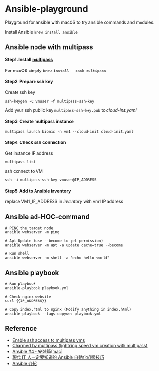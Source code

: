 # Ansible-playground
Playground for ansible with macOS to try ansible commands and modules.

Install Ansible
`brew install ansible`

## Ansible node with multipass

#### Step1. Install [multipass](https://multipass.run/docs/how-to-guides#heading--install-multipass-)

For macOS simply
```brew install --cask multipass```

#### Step2. Prepare ssh key

Create ssh key
  
```shell 
ssh-keygen -C vmuser -f multipass-ssh-key
```

Add your ssh public key `multipass-ssh-key.pub` to *cloud-init.yaml*

#### Step3. Create multipass instance

```
multipass launch bionic -n vm1 --cloud-init cloud-init.yaml
```

#### Step4. Check ssh connection

Get instance IP address
```
multipass list
```

ssh connect to VM
```
ssh -i multipass-ssh-key vmuser@IP_ADDRESS
```

#### Step5. Add to Ansible inventory

replace VM1_IP_ADDRESS in *inventory* with vm1 IP address

## Ansible ad-HOC-command

```shell
# PING the target node
ansible webserver -m ping

# Apt Update (use --become to get permission)
ansible webserver -m apt -a update_cache=true --become

# Run shell
ansible webserver -m shell -a "echo hello world"
```

## Ansible playbook

```shell
# Run playbook
ansible-playbook playbook.yml

# Check nginx website
curl {{IP_ADDRESS}}

# Copy index.html to nginx (Modify anything in index.html)
ansible-playbook --tags copyweb playbook.yml
```

## Reference

- [Enable ssh access to multipass vms](https://dev.to/arc42/enable-ssh-access-to-multipass-vms-36p7)
- [Charmed by multipass (lightning speed vm creation with multipass)](https://sejuba.medium.com/charmed-by-multipass-lightning-speed-vm-creation-with-multipass-55f49ebdbb53)
- [Ansible #4 - 安裝篇[mac]](https://www.gss.com.tw/blog/ansible-4-%E5%AE%89%E8%A3%9D%E7%AF%87-mac)
- [現代 IT 人一定要知道的 Ansible 自動化組態技巧](https://chusiang.gitbooks.io/automate-with-ansible/content/05.how-to-practive-the-ansible-with-docker.html)
- [Ansible 介紹](https://ithelp.ithome.com.tw/articles/10191609)